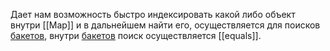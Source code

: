 Дает нам возможность быстро индексировать какой либо объект внутри [[Map]] и в дальнейшем найти его, осуществляется для поисков [бакетов](Бакеты.md), внутри [бакетов](Бакеты.md) поиск осуществляется [[equals]].